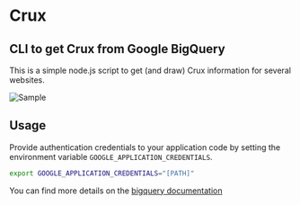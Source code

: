 # Crux

## CLI to get Crux from Google BigQuery

This is a simple node.js script to get (and draw) Crux information for several websites.

![Sample](https://i.imgur.com/HTYRt0T.png)


## Usage
Provide authentication credentials to your application code by setting the environment variable `GOOGLE_APPLICATION_CREDENTIALS`.

```bash
export GOOGLE_APPLICATION_CREDENTIALS="[PATH]"
```

You can find more details on the [bigquery documentation](https://cloud.google.com/bigquery/docs/reference/libraries#client-libraries-usage-nodejs)


